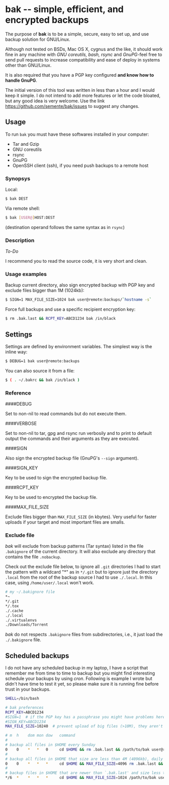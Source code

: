 # bak -- simple, efficient, and encrypted backups

The purpose of **bak** is to be a simple, secure, easy to set up, and
use backup solution for GNU/Linux.

Although not tested on BSDs, Mac OS X, cygnus and the like, it should
work fine in any machine with *GNU coreutils, bash, rsync* and
*GnuPG*-feel free to send pull requests to increase compatibility and
ease of deploy in systems other than GNU/Linux.

It is also required that you have a PGP key configured **and know how
to handle GnuPG**.

The initial version of this tool was written in less than a hour and I
would keep it simple. I do not intend to add more features or let the
code bloated, but any good idea is very welcome. Use the link
https://github.com/semente/bak/issues to suggest any changes.


## Usage

To run `bak` you must have these softwares installed in your computer:

  - Tar and Gzip
  - GNU coreutils
  - rsync
  - GnuPG
  - OpenSSH client (ssh), if you need push backups to a remote host

### Synopsys

Local:

```sh
$ bak DEST
```

Via remote shell:

```sh
$ bak [USER@]HOST:DEST
```

(destination operand follows the same syntax as in `rsync`)


### Description

*To-Do*

I recommend you to read the source code, it is very short and clean.


### Usage examples

Backup current directory, also sign encrypted backup with PGP key and
exclude files bigger than 1M (1024kb):

```sh
$ SIGN=1 MAX_FILE_SIZE=1024 bak user@remote:backups/`hostname -s`
```

Force full backups and use a specific recipient encryption key:

```sh
$ rm .bak.last && RCPT_KEY=ABCD1234 bak /in/black
```


## Settings

Settings are defined by environment variables. The simplest way is the
inline way:

```sh
$ DEBUG=1 bak user@remote:backups
```

You can also source it from a file:

```sh
$ ( . ~/.bakrc && bak /in/black )
```

### Reference

####DEBUG

Set to non-nil to read commands but do not execute them.

####VERBOSE

Set to non-nil to tar, gpg and rsync run verbosily and to print to
default output the commands and their arguments as they are executed.

####SIGN

Also sign the encrypted backup file (GnuPG's `--sign` argument).

####SIGN_KEY

Key to be used to sign the encrypted backup file.

####RCPT_KEY

Key to be used to encrypted the backup file.

####MAX_FILE_SIZE

Exclude files bigger than `MAX_FILE_SIZE` (in kbytes). Very useful for
faster uploads if your target and most important files are smalls.


### Exclude file

*bak* will exclude from backup patterns (Tar syntax) listed in the
file `.bakignore` of the current directory. It will also exclude any
directory that contains the file `.nobackup`.

Check out the exclude file below, to ignore all `.git` directories I
had to start the pattern with a wildcard "\*" as in ``*/.git`` but to
ignore just the directory `.local` from the root of the backup source
I had to use `./.local`. In this case, using `/home/user/.local` won't
work.

```sh
# my ~/.bakignore file
*~
*/.git
*/.tox
./.cache
./.local
./.virtualenvs
./Downloads/Torrent
```

*bak* do not respects `.bakignore` files from subdirectories, i.e., it
just load the `./.bakignore` file.


## Scheduled backups

I do not have any scheduled backup in my laptop, I have a script that
remember me from time to time to backup but you might find interesting
schedule your backups by using *cron*. Following is example I wrote
but didn't have time to test it yet, so please make sure it is running
fine before trust in your backups.

```sh
SHELL=/bin/bash

# bak preferences
RCPT_KEY=ABCD1234
#SIGN=1  # if the PGP key has a passphrase you might have problems here
#SIGN_KEY=ABCD1234
MAX_FILE_SIZE=10240  # prevent upload of big files (>10M), they aren't my target

# m  h    dom mon dow   command
#
# backup all files in $HOME every Sunday
0    0    *   *   0     cd $HOME && rm .bak.last && /path/to/bak user@remote:bak/`hostname -s`/
#
# backup all files in $HOME that size are less than 4M (4096kb), daily
0    0    *   *   *     cd $HOME && MAX_FILE_SIZE=4096 rm .bak.last && /path/to/bak user@remote:bak/`hostname -s`/
#
# backup files in $HOME that are newer than `.bak.last' and size less than 1M, every 6 hours
*/6  *    *   *   *     cd $HOME && MAX_FILE_SIZE=1024 /path/to/bak user@remote:bak/`hostname -s`/
```
